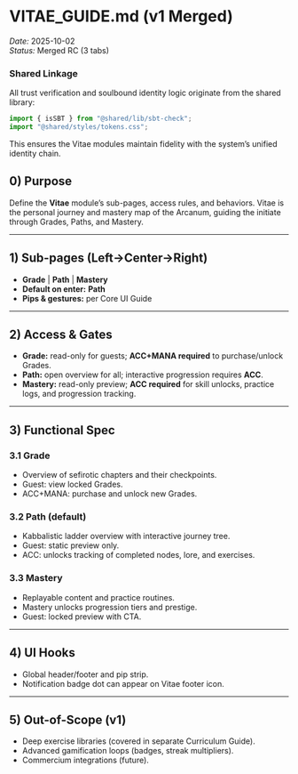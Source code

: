 # VITAE_GUIDE.md (v1 Merged)

_Date:_ 2025-10-02  
_Status:_ Merged RC (3 tabs)

### Shared Linkage
All trust verification and soulbound identity logic originate from the shared library:
```ts
import { isSBT } from "@shared/lib/sbt-check";
import "@shared/styles/tokens.css";
```
This ensures the Vitae modules maintain fidelity with the system’s unified identity chain.

## 0) Purpose
Define the **Vitae** module’s sub-pages, access rules, and behaviors. Vitae is the personal journey and mastery map of the Arcanum, guiding the initiate through Grades, Paths, and Mastery.

---
## 1) Sub-pages (Left→Center→Right)
- **Grade** | **Path** | **Mastery**
- **Default on enter:** **Path**
- **Pips & gestures:** per Core UI Guide

---
## 2) Access & Gates
- **Grade:** read-only for guests; **ACC+MANA required** to purchase/unlock Grades.
- **Path:** open overview for all; interactive progression requires **ACC**.
- **Mastery:** read-only preview; **ACC required** for skill unlocks, practice logs, and progression tracking.

---
## 3) Functional Spec
### 3.1 Grade
- Overview of sefirotic chapters and their checkpoints.
- Guest: view locked Grades.
- ACC+MANA: purchase and unlock new Grades.

### 3.2 Path (default)
- Kabbalistic ladder overview with interactive journey tree.
- Guest: static preview only.
- ACC: unlocks tracking of completed nodes, lore, and exercises.

### 3.3 Mastery
- Replayable content and practice routines.
- Mastery unlocks progression tiers and prestige.
- Guest: locked preview with CTA.

---
## 4) UI Hooks
- Global header/footer and pip strip.
- Notification badge dot can appear on Vitae footer icon.

---
## 5) Out-of-Scope (v1)
- Deep exercise libraries (covered in separate Curriculum Guide).
- Advanced gamification loops (badges, streak multipliers).
- Commercium integrations (future).
